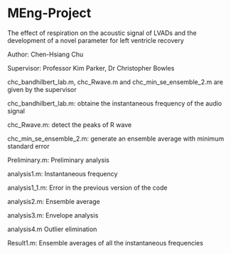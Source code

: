 # MEng-Project
The effect of respiration on the acoustic signal of LVADs and the development of a novel parameter for left ventricle recovery

Author: Chen-Hsiang Chu

Supervisor: Professor Kim Parker, Dr Christopher Bowles

chc_bandhilbert_lab.m, chc_Rwave.m and chc_min_se_ensemble_2.m are given by the supervisor

chc_bandhilbert_lab.m: obtaine the instantaneous frequency of the audio signal

chc_Rwave.m: detect the peaks of R wave

chc_min_se_ensemble_2.m: generate an ensemble average with minimum standard error

Preliminary.m: Preliminary analysis

analysis1.m: Instantaneous frequency

analysis1_1.m: Error in the previous version of the code

analysis2.m: Ensemble average

analysis3.m: Envelope analysis

analysis4.m Outlier elimination

Result1.m: Ensemble averages of all the instantaneous frequencies
